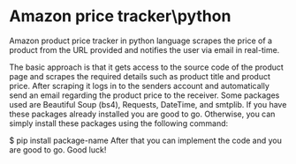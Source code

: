 # Amazon price tracker\python


Amazon product price tracker in python language scrapes the price of a product from the URL provided and notifies the user via email in real-time. 

The basic approach is that it gets access to the source code of the product page and scrapes the required details such as product title and product price. After scraping it logs in to the senders account and automatically send an email regarding the product price to the receiver.
Some packages used are Beautiful Soup (bs4), Requests, DateTime, and smtplib.
If you have these packages already installed you are good to go. Otherwise, you can simply install these packages using the following command:

$ pip install package-name
After that you can implement the code and you are good to go.
Good luck!
